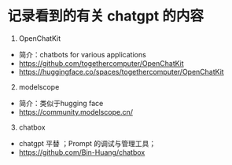 # 记录看到的有关 chatgpt 的内容 

1. OpenChatKit
  - 简介：chatbots for various applications 
  - https://github.com/togethercomputer/OpenChatKit 
  - https://huggingface.co/spaces/togethercomputer/OpenChatKit

2. modelscope 
  - 简介：类似于hugging face
  - https://community.modelscope.cn/

3. chatbox 
  - chatgpt 平替 ；Prompt 的调试与管理工具；
  - https://github.com/Bin-Huang/chatbox 


